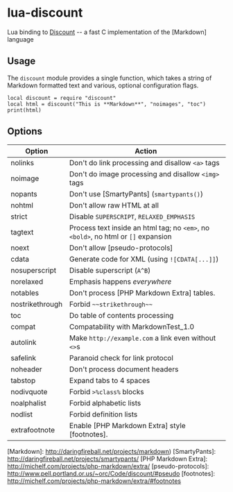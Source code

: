 lua-discount
============

Lua binding to [Discount] -- a fast C implementation of the [Markdown] language

Usage
-----

The `discount` module provides a single function, which takes a string of
Markdown formatted text and various, optional configuration flags.

    local discount = require "discount"
    local html = discount("This is **Markdown**", "noimages", "toc")
    print(html)

Options
-------

Option          | Action
----------------|------------------------------------------
nolinks         | Don't do link processing and disallow `<a>` tags
noimage         | Don't do image processing and disallow `<img>` tags
nopants         | Don't use [SmartyPants] (`smartypants()`)
nohtml          | Don't allow raw HTML at all
strict          | Disable `SUPERSCRIPT`, `RELAXED_EMPHASIS`
tagtext         | Process text inside an html tag; no `<em>`, no `<bold>`, no html or `[]` expansion
noext           | Don't allow [pseudo-protocols]
cdata           | Generate code for XML (using `![CDATA[...]]`)
nosuperscript   | Disable superscript (`A^B`)
norelaxed       | Emphasis happens _everywhere_
notables        | Don't process [PHP Markdown Extra] tables.
nostrikethrough | Forbid `~~strikethrough~~`
toc             | Do table of contents processing
compat          | Compatability with MarkdownTest_1.0
autolink        | Make `http://example.com` a link even without `<>`s
safelink        | Paranoid check for link protocol
noheader        | Don't process document headers
tabstop         | Expand tabs to 4 spaces
nodivquote      | Forbid `>%class%` blocks
noalphalist     | Forbid alphabetic lists
nodlist         | Forbid definition lists
extrafootnote   | Enable [PHP Markdown Extra] style [footnotes].


[Discount]: http://www.pell.portland.or.us/~orc/Code/discount/
[Markdown]: http://daringfireball.net/projects/markdown)
[SmartyPants]: http://daringfireball.net/projects/smartypants/
[PHP Markdown Extra]: http://michelf.com/projects/php-markdown/extra/
[pseudo-protocols]: http://www.pell.portland.or.us/~orc/Code/discount/#pseudo
[footnotes]: http://michelf.com/projects/php-markdown/extra/#footnotes
